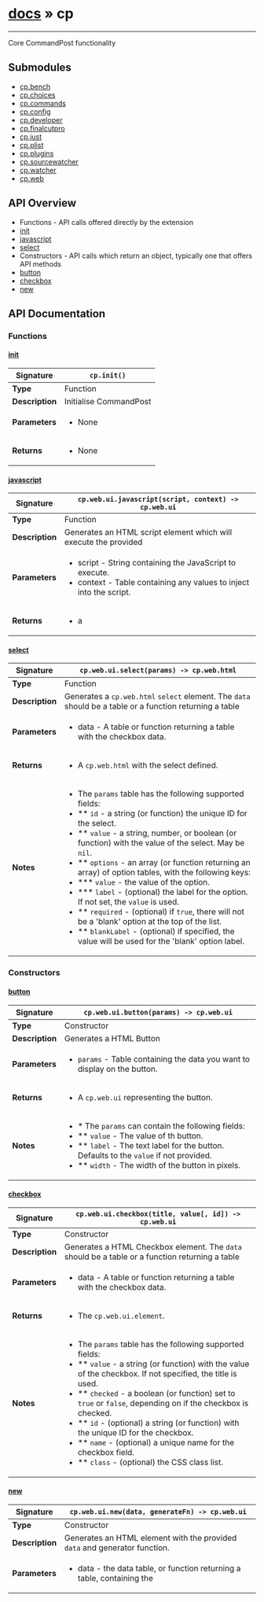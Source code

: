 # [docs](index.md) » cp
---

Core CommandPost functionality

## Submodules
 * [cp.bench](cp.bench.md)
 * [cp.choices](cp.choices.md)
 * [cp.commands](cp.commands.md)
 * [cp.config](cp.config.md)
 * [cp.developer](cp.developer.md)
 * [cp.finalcutpro](cp.finalcutpro.md)
 * [cp.just](cp.just.md)
 * [cp.plist](cp.plist.md)
 * [cp.plugins](cp.plugins.md)
 * [cp.sourcewatcher](cp.sourcewatcher.md)
 * [cp.watcher](cp.watcher.md)
 * [cp.web](cp.web.md)

## API Overview
* Functions - API calls offered directly by the extension
 * [init](#init)
 * [javascript](#javascript)
 * [select](#select)
* Constructors - API calls which return an object, typically one that offers API methods
 * [button](#button)
 * [checkbox](#checkbox)
 * [new](#new)

## API Documentation

### Functions

#### [init](#init)
| **Signature**                               | `cp.init()`                                                                    |
| --------------------------------------------|-------------------------------------------------------------------------------------|
| **Type**                                    | Function                                                                     |
| **Description**                             | Initialise CommandPost                                                                     |
| **Parameters**                              | <ul><li>None</li></ul> |
| **Returns**                                 | <ul><li>None</li></ul>          |

#### [javascript](#javascript)
| **Signature**                               | `cp.web.ui.javascript(script, context) -> cp.web.ui`                                                                    |
| --------------------------------------------|-------------------------------------------------------------------------------------|
| **Type**                                    | Function                                                                     |
| **Description**                             | Generates an HTML script element which will execute the provided                                                                     |
| **Parameters**                              | <ul><li>script 	- String containing the JavaScript to execute.</li><li>context	- Table containing any values to inject into the script.</li></ul> |
| **Returns**                                 | <ul><li>a </li></ul>          |

#### [select](#select)
| **Signature**                               | `cp.web.ui.select(params) -> cp.web.html`                                                                    |
| --------------------------------------------|-------------------------------------------------------------------------------------|
| **Type**                                    | Function                                                                     |
| **Description**                             | Generates a `cp.web.html` `select` element. The `data` should be a table or a function returning a table                                                                     |
| **Parameters**                              | <ul><li>data			- A table or function returning a table with the checkbox data.</li></ul> |
| **Returns**                                 | <ul><li>A `cp.web.html` with the select defined.</li></ul>          |
| **Notes**                                   | <ul><li>The `params` table has the following supported fields:</li><li> ** `id`		- a string (or function) the unique ID for the select.</li><li> ** `value`		- a string, number, or boolean (or function) with the value of the select. May be `nil`.</li><li> ** `options`	- an array (or function returning an array) of option tables, with the following keys:</li><li> *** `value`	- the value of the option.</li><li> *** `label`	- (optional) the label for the option. If not set, the `value` is used.</li><li> ** `required`	- (optional) if `true`, there will not be a 'blank' option at the top of the list.</li><li> ** `blankLabel`	- (optional) if specified, the value will be used for the 'blank' option label.</li></ul>                |

### Constructors

#### [button](#button)
| **Signature**                               | `cp.web.ui.button(params) -> cp.web.ui`                                                                    |
| --------------------------------------------|-------------------------------------------------------------------------------------|
| **Type**                                    | Constructor                                                                     |
| **Description**                             | Generates a HTML Button                                                                     |
| **Parameters**                              | <ul><li>`params`		- Table containing the data you want to display on the button.</li></ul> |
| **Returns**                                 | <ul><li>A `cp.web.ui` representing the button.</li></ul>          |
| **Notes**                                   | <ul><li>* The `params` can contain the following fields:</li><li>** `value`		- The value of th button.</li><li>** `label`		- The text label for the button. Defaults to the `value` if not provided.</li><li>** `width`		- The width of the button in pixels.</li></ul>                |

#### [checkbox](#checkbox)
| **Signature**                               | `cp.web.ui.checkbox(title, value[, id]) -> cp.web.ui`                                                                    |
| --------------------------------------------|-------------------------------------------------------------------------------------|
| **Type**                                    | Constructor                                                                     |
| **Description**                             | Generates a HTML Checkbox element. The `data` should be a table or a function returning a table                                                                     |
| **Parameters**                              | <ul><li>data			- A table or function returning a table with the checkbox data.</li></ul> |
| **Returns**                                 | <ul><li>The `cp.web.ui.element`.</li></ul>          |
| **Notes**                                   | <ul><li>The `params` table has the following supported fields:</li><li> ** `value`		- a string (or function) with the value of the checkbox. If not specified, the title is used.</li><li> ** `checked`	- a boolean (or function) set to `true` or `false`, depending on if the checkbox is checked.</li><li> ** `id`		- (optional) a string (or function) with the unique ID for the checkbox.</li><li> ** `name`		- (optional) a unique name for the checkbox field.</li><li> ** `class`		- (optional) the CSS class list.</li></ul>                |

#### [new](#new)
| **Signature**                               | `cp.web.ui.new(data, generateFn) -> cp.web.ui`                                                                    |
| --------------------------------------------|-------------------------------------------------------------------------------------|
| **Type**                                    | Constructor                                                                     |
| **Description**                             | Generates an HTML element with the provided `data` and generator function.                                                                     |
| **Parameters**                              | <ul><li>data		- the data table, or function returning a table, containing the </li></ul> |

